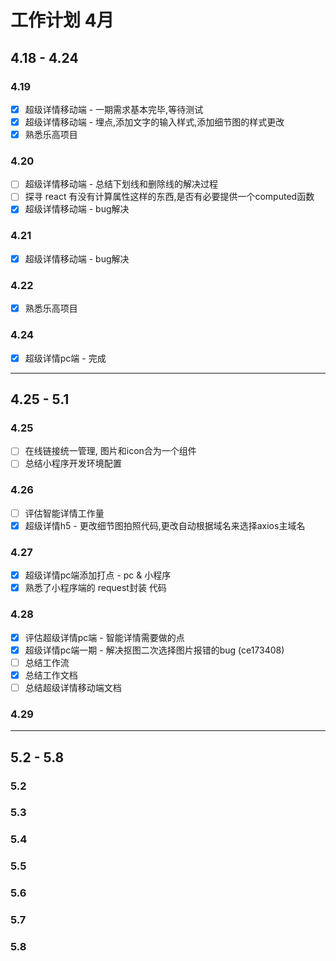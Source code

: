 # 工作计划 4月

## 4.18 - 4.24
### 4.19
- [x] 超级详情移动端 - 一期需求基本完毕,等待测试
- [x] 超级详情移动端 - 埋点,添加文字的输入样式,添加细节图的样式更改
- [x] 熟悉乐高项目

### 4.20
- [ ] 超级详情移动端 - 总结下划线和删除线的解决过程
- [ ] 探寻 react 有没有计算属性这样的东西,是否有必要提供一个computed函数
- [x] 超级详情移动端 - bug解决

### 4.21
- [x] 超级详情移动端 - bug解决

### 4.22
- [x] 熟悉乐高项目

### 4.24
- [x] 超级详情pc端 - 完成

---

## 4.25 - 5.1
### 4.25
- [ ] 在线链接统一管理, 图片和icon合为一个组件
- [ ] 总结小程序开发环境配置

### 4.26
- [ ] 评估智能详情工作量
- [x] 超级详情h5 - 更改细节图拍照代码,更改自动根据域名来选择axios主域名

### 4.27
- [x] 超级详情pc端添加打点 - pc & 小程序
- [x] 熟悉了小程序端的 request封装 代码

### 4.28
- [x] 评估超级详情pc端 - 智能详情需要做的点
- [x] 超级详情pc端一期 - 解决抠图二次选择图片报错的bug (ce173408)
- [ ] 总结工作流
- [x] 总结工作文档
- [ ] 总结超级详情移动端文档

### 4.29

---

## 5.2 - 5.8

### 5.2

### 5.3

### 5.4

### 5.5

### 5.6

### 5.7

### 5.8